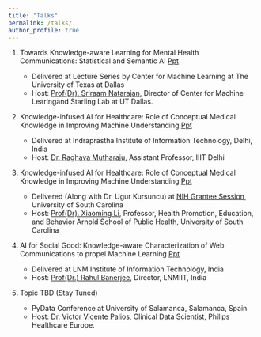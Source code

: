 ```yaml
---
title: "Talks"
permalink: /talks/
author_profile: true
---
```


1. Towards Knowledge-aware Learning for Mental Health Communications: Statistical and Semantic AI [Ppt](http://bit.ly/AII_UTD)
    * Delivered at Lecture Series by Center for Machine Learning at The University of Texas at Dallas
    * Host: [Prof(Dr). Sriraam Natarajan](https://starling.utdallas.edu/), Director of Center for Machine Learingand Starling Lab at UT Dallas.

2. Knowledge-infused AI for Healthcare: Role of Conceptual Medical Knowledge in Improving Machine Understanding [Ppt](http://bit.ly/AII_IIITDdelhi)
    * Delivered at Indraprastha Institute of Information Technology, Delhi, India
    * Host: [Dr. Raghava Mutharaju](http://raghavam.github.io/), Assistant Professor, IIIT Delhi

3. Knowledge-infused AI for Healthcare: Role of Conceptual Medical Knowledge in Improving Machine Understanding [Ppt](https://docs.google.com/presentation/d/1F6i6QeI9A_1yFR9nNI2ory8CRK4oKZhviQm3eZMepPY/edit?usp=sharing)
    * Delivered (Along with Dr. Ugur Kursuncu) at [NIH Grantee Session](https://www.sc-bdhs-conference.org/), University of South Carolina
    * Host: [Prof(Dr). Xiaoming Li](https://www.sc.edu/study/colleges_schools/public_health/faculty-staff/li_xiaoming.php), Professor, Health Promotion, Education, and Behavior Arnold School of Public Health, University of South Carolina

4. AI for Social Good: Knowledge-aware Characterization of Web Communications to propel Machine Learning [Ppt](http://bit.ly/Sabudh_ppt)
    * Delivered at LNM Institute of Information Technology, India
    * Host: [Prof(Dr.) Rahul Banerjee](https://www.lnmiit.ac.in/Employee_ProfileNew.aspx?nDeptID=eagii), Director, LNMIIT, India

5. Topic TBD (Stay Tuned)
    * PyData Conference at University of Salamanca, Salamanca, Spain
    * Host: [Dr. Victor Vicente Palios](https://victorvicpal.github.io/), Clinical Data Scientist, Philips Healthcare Europe. 